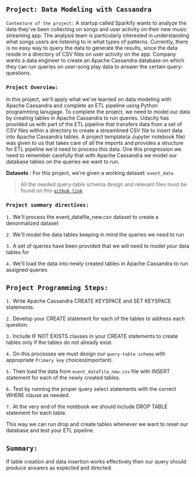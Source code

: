 
## `Project: Data Modeling with Cassandra`

`Contexture of the project:` A startup called Sparkify wants to analyze the data they've been collecting on songs and user activity on their new music streaming app. The analysis team is particularly interested in understanding what songs users are listening to in what types of patterns. Currently, there is no easy way to query the data to generate the results, since the data reside in a directory of CSV files on user activity on the app. Company wants a data engineer to create an Apache Cassandra database on which they can run queries on user-song play data to answer the certain query-questions.

### `Project Overview:`
In this project, we'll apply what we've learned on data modeling with Apache Cassandra and complete an ETL pipeline using Python programming lanugage. To complete the project, we need to model our data by creating tables in Apache Cassandra to run queries. Udacity has provided us with part of the ETL pipeline that transfers data from a set of CSV files within a directory to create a streamlined CSV file to insert data into Apache Cassandra tables. A project template(a Jupyter notebook file) was given to us that takes care of all the imports and provides a structure for ETL pipeline we'd need to process this data. One this progression we need to remember carefully that with Apache Cassandra we model our database tables on the queries we want to run.

**Datasets** : For this project, we're given a working dataset: `event_data`
> All the needed query-table schema design and relevant files must be found on this [`github link`](https://github.com/farhadkpx/DEND-Data-Engneering-Nano-Degree-/tree/main/Data-Modeling-with-Postgres)

### `Project summary directives:`
`1.` We'll process the event_datafile_new.csv dataset to create a denormalized dataset

`2.` We'll model the data tables keeping in mind the queries we need to run

`3.` A set of queries have been provided that we will need to model your data tables for

`4.` We'll load the data into newly created tables in Apache Cassandra to run assigned queries

## `Project Programming Steps:`
`1.` Write Apache Cassandra CREATE KEYSPACE and SET KEYSPACE statements.

`2.` Develop your CREATE statement for each of the tables to address each question.

`3.` Include IF NOT EXISTS clauses in your CREATE statements to create tables only if the tables do not already exist. 

`4.` On this processes we must design our `query-table schema` with appropriate `Primary key` choices(important).

`5.` Then load the data from `event_datafile_new.csv` file with INSERT statement for each of the newly created tables.

`6.` Test by running the proper query select statements with the correct WHERE clause as needed.

`7.` At the very end of the notebook we should include DROP TABLE statement for each table.

This way we can run drop and create tables whenever we want to reset our database and test your ETL pipeline.


## `Summary: `
If table creation and data insertion works effectively then our query should produce answers as expected and directed.


